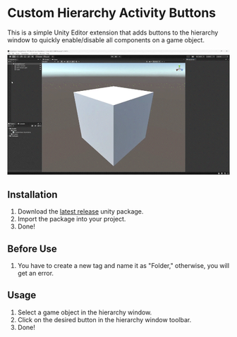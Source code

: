 # Custom Hierarchy Activity Buttons

This is a simple Unity Editor extension that adds buttons to the hierarchy window to quickly enable/disable all components on a game object.

![How to use](CustomHierarchyActivityButtons.gif)

## Installation

1. Download the [latest release](https://github.com/alisahanyalcin/CustomHierarchyActivityButtons/releases) unity package.
2. Import the package into your project.
3. Done!

## Before Use

1. You have to create a new tag and name it as "Folder," otherwise, you will get an error.

## Usage

1. Select a game object in the hierarchy window.
2. Click on the desired button in the hierarchy window toolbar.
3. Done!
